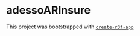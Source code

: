 # adessoARInsure

This project was bootstrapped with [`create-r3f-app`](https://github.com/utsuboco/create-r3f-app)